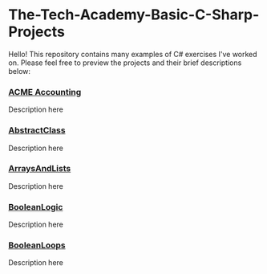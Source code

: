 # The-Tech-Academy-Basic-C-Sharp-Projects
Hello! This repository contains many examples of C# exercises I've worked on. Please feel free to preview the projects and their brief descriptions below:

### [ACME Accounting](https://github.com/BrooksRadtke/The-Tech-Academy-Basic-C-Sharp-Projects/tree/main/Basic%20C%23%20Programs/ACME%20Accounting)
Description here

### [AbstractClass](https://github.com/BrooksRadtke/The-Tech-Academy-Basic-C-Sharp-Projects/tree/main/Basic%20C%23%20Programs/AbstractClass)
Description here

### [ArraysAndLists](https://github.com/BrooksRadtke/The-Tech-Academy-Basic-C-Sharp-Projects/tree/main/Basic%20C%23%20Programs/ArraysAndLists)
Description here

### [BooleanLogic](https://github.com/BrooksRadtke/The-Tech-Academy-Basic-C-Sharp-Projects/tree/main/Basic%20C%23%20Programs/BooleanLogic)
Description here

### [BooleanLoops](https://github.com/BrooksRadtke/The-Tech-Academy-Basic-C-Sharp-Projects/tree/main/Basic%20C%23%20Programs/BooleanLoops)
Description here
